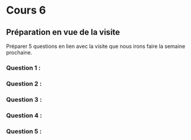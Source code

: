 # Cours 6
## Préparation en vue de la visite
Préparer 5 questions en lien avec la visite que nous irons faire la semaine prochaine. 

### Question 1 :

### Question 2 :

### Question 3 :

### Question 4 :

### Question 5 :
